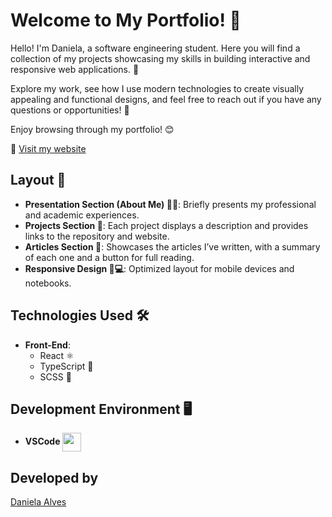 # Welcome to My Portfolio! 👋

Hello! I'm Daniela, a software engineering student. Here you will find a collection of my projects showcasing my skills in building interactive and responsive web applications. 🌟

Explore my work, see how I use modern technologies to create visually appealing and functional designs, and feel free to reach out if you have any questions or opportunities! 🚀

Enjoy browsing through my portfolio! 😊

🔗 [Visit my website](https://danielaalves.vercel.app)

## Layout 🚀

- **Presentation Section (About Me) 🧑‍💼**: Briefly presents my professional and academic experiences.
- **Projects Section 📁**: Each project displays a description and provides links to the repository and website.
- **Articles Section 📝**: Showcases the articles I’ve written, with a summary of each one and a button for full reading.
- **Responsive Design 📱💻**: Optimized layout for mobile devices and notebooks.

## Technologies Used 🛠️

- **Front-End**:
  - React ⚛️
  - TypeScript 📝
  - SCSS 🎨

## Development Environment 🖥️

- **VSCode** <img align="center" height="30" width="30" src="https://cdn.jsdelivr.net/gh/devicons/devicon/icons/vscode/vscode-original-wordmark.svg"/>

## Developed by 

<a href="https://www.linkedin.com/in/daniela-dos-santos-alves/">
Daniela Alves</a>
